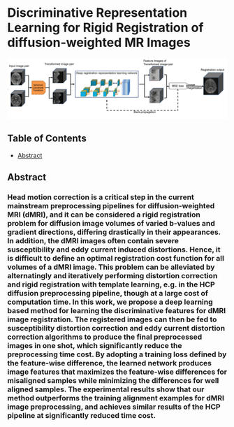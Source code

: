 # Discriminative Representation Learning for Rigid Registration of diffusion-weighted MR Images
![image](fig/image.png)

## Table of Contents

- [Abstract](#security)


## Abstract

### Head motion correction is a critical step in the current mainstream preprocessing pipelines for diffusion-weighted MRI (dMRI), and it can be considered a rigid registration problem for diffusion image volumes of varied b-values and gradient directions, differing drastically in their appearances. In addition, the dMRI images often contain severe susceptibility and eddy current induced distortions. Hence, it is difficult to define an optimal registration cost function for all volumes of a dMRI image. This problem can be alleviated by alternatingly and iteratively performing distortion correction and rigid registration with template learning, e.g. in the HCP diffusion preprocessing pipeline, though at a large cost of computation time. In this work, we propose a deep learning based method for learning the discriminative features for dMRI image registration. The registered images can then be fed to susceptibility distortion correction and eddy current distortion correction algorithms to produce the final preprocessed images in one shot, which significantly reduce the preprocessing time cost. By adopting a training loss defined by the feature-wise difference, the learned network produces image features that maximizes the feature-wise differences for misaligned samples while minimizing the differences for well aligned samples. The experimental results show that our method outperforms the training alignment examples for dMRI image preprocessing, and achieves similar results of the HCP pipeline at significantly reduced time cost. 


